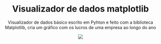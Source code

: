 <h1 align="center">
  Visualizador de dados matplotlib
</h1>

<p align="center">
  Visualizador de dados básico escrito em Pyhton e feito com a biblioteca Matplotlib, cria um gráfico com os lucros de uma empresa ao longo do ano
</p>

<p align="center">
  <img src="https://i.postimg.cc/nzPb173H/profits.png" />
</p>


